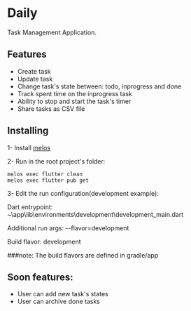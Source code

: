 # Daily

Task Management Application.




## Features

- Create task
- Update task
- Change task's state between: todo, inprogress and done
- Track spent time on the inprogress task
- Ability to stop and start the task's timer
- Share tasks as CSV file



## Installing

1- Install [melos](https://pub.dev/packages/melos)

2- Run in the root project's folder:
```terminal
melos exec flutter clean
melos exec flutter pub get
```

3- Edit the run configuration(development example):

Dart entrypoint: ~\app\lib\environments\development\development_main.dart

Additional run args: --flavor=development

Build flavor: development

###note: The build flavors are defined in gradle/app



## Soon features:
- User can add new task's states
- User can archive done tasks




